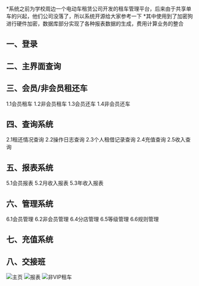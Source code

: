 *系统之前为学校周边一个电动车租赁公司开发的租车管理平台，后来由于共享单车的兴起，他们公司没落了，所以系统开源给大家参考一下
*其中使用到了加密狗进行硬件加密，数据库部分实现了各种报表数据的生成，费用计算业务的整合
## 一、登录
## 二、主界面查询
## 三、会员/非会员租还车
 1.1会员租车
 1.2非会员租车
 1.3会员还车
 1.4非会员还车
## 四、查询系统
 2.1租还情况查询
 2.2操作日志查询
 2.3个人租借记录查询
 2.4充值查询
 2.5收入查询
## 五、报表系统
 5.1会员报表
 5.2月收入报表
 5.3年收入报表
## 六、管理系统
 6.1会员管理
 6.2非会员管理
 6.4分店管理
 6.5等级管理
 6.6规则管理
## 七、充值系统
## 八、交接班
<img src="https://github.com/zhengchuanzhe/BMSYSTEMNEW/blob/master/Image/Home.jpg"  alt="主页"/>
<img src="https://github.com/zhengchuanzhe/BMSYSTEMNEW/blob/master/Image/ReportForm.jpg"  alt="报表"/>
<img src="https://github.com/zhengchuanzhe/BMSYSTEMNEW/blob/master/Image/VipNoBorrow.jpg"  alt="非VIP租车"/>
